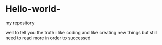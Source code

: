 # Hello-world-
my repository 

well to tell you the truth i like coding and like creating new things 
but still need to read more in order to successed 
